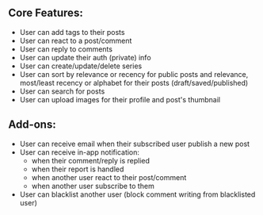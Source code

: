 ## Core Features:

-  User can add tags to their posts
-  User can react to a post/comment
-  User can reply to comments
-  User can update their auth (private) info
-  User can create/update/delete series
-  User can sort by relevance or recency for public posts and relevance, most/least recency or alphabet for their posts (draft/saved/published)
-  User can search for posts
-  User can upload images for their profile and post's thumbnail

## Add-ons:

-  User can receive email when their subscribed user publish a new post
-  User can receive in-app notification:
   -  when their comment/reply is replied
   -  when their report is handled
   -  when another user react to their post/comment
   -  when another user subscribe to them
-  User can blacklist another user (block comment writing from blacklisted user)

